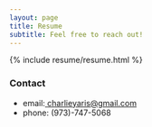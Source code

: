 ```yaml
---
layout: page
title: Resume
subtitle: Feel free to reach out!
---
```


{% include resume/resume.html %}

### Contact

- email:[ charlieyaris@gmail.com](mailto:charlieyaris@gmail.com)
- phone: (973)-747-5068
